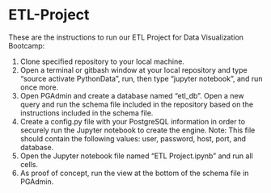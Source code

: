 # ETL-Project

These are the instructions to run our ETL Project for Data Visualization Bootcamp:
1. Clone specified repository to your local machine.
2. Open a terminal or gitbash window at your local repository and type “source activate PythonData”, run, then type “jupyter notebook”, and run once more. 
3. Open PGAdmin and create a database named “etl_db”. Open a new query and run the schema file included in the repository based on the instructions included in the schema file.
4. Create a config.py file with your PostgreSQL information in order to securely run the Jupyter notebook to create the engine. 
    Note: This file should contain the following values: user, password, host, port, and database. 
5. Open the Jupyter notebook file named “ETL Project.ipynb” and run all cells. 
6. As proof of concept, run the view at the bottom of the schema file in PGAdmin.
